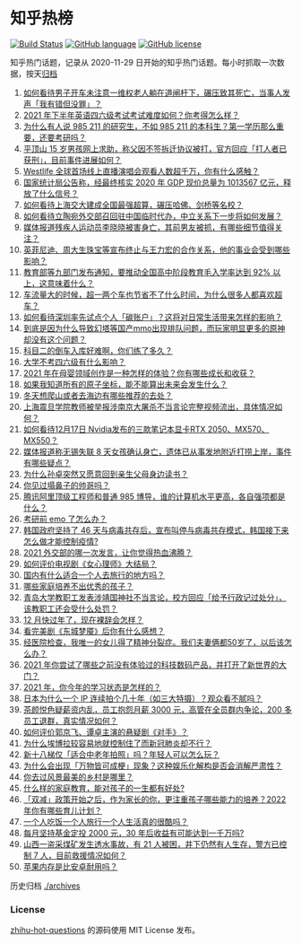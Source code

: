 # 知乎热榜
[![Build Status](https://github.com/ToWeLong/zhihu-hot-questions/workflows/CI/badge.svg)](https://github.com/ToWeLong/zhihu-hot-questions/actions)
[![GitHub language](https://img.shields.io/badge/language-golang-orange.svg)](https://golang.org/)
[![GitHub license](https://img.shields.io/github/license/ToWeLong/zhihu-hot-questions)](https://github.com/ToWeLong/zhihu-hot-questions/blob/main/LICENSE)

知乎热门话题，记录从 2020-11-29 日开始的知乎热门话题。每小时抓取一次数据，按天[归档](./archives)

<!-- BEGIN -->

1. [如何看待男子开车未注意一维权老人躺在道闸杆下，碾压致其死亡，当事人发声「我有错但没罪」？](https://www.zhihu.com/question/506578266)
1. [2021 年下半年英语四六级考试考试难度如何？你考得怎么样？](https://www.zhihu.com/question/506806073)
1. [为什么有人说 985 211 的研究生，不如 985 211 的本科生？第一学历那么重要，还要考研吗？](https://www.zhihu.com/question/504120312)
1. [平顶山 15 岁男孩网上求助，称父因不签拆迁协议被打，官方回应「打人者已获刑」，目前事件进展如何？](https://www.zhihu.com/question/506620221)
1. [Westlife 全球首场线上直播演唱会观看人数超千万，你有什么感触？](https://www.zhihu.com/question/506774325)
1. [国家统计局公告称，经最终核实 2020 年 GDP 现价总量为 1013567 亿元，释放了什么信号？](https://www.zhihu.com/question/506604162)
1. [如何看待上海交大建成全国最强超算，碾压哈佛、剑桥等名校？](https://www.zhihu.com/question/506262084)
1. [如何看待立陶宛外交部召回驻中国临时代办，中立关系下一步将如何发展？](https://www.zhihu.com/question/506271561)
1. [媒体报道残疾人运动员李晓晓被害身亡，其前男友被抓，有哪些细节值得关注？](https://www.zhihu.com/question/506694501)
1. [英菲尼迪、周大生珠宝等宣布终止与王力宏的合作关系，他的事业会受到哪些影响？](https://www.zhihu.com/question/506786409)
1. [教育部等九部门发布通知，要推动全国高中阶段教育毛入学率达到 92% 以上，这意味着什么？](https://www.zhihu.com/question/506374493)
1. [车流量大的时候，超一两个车也节省不了什么时间，为什么很多人都喜欢超车？](https://www.zhihu.com/question/358566998)
1. [如何看待深圳率先试点个人「碳账户」？这将对日常生活带来怎样的影响？](https://www.zhihu.com/question/506705085)
1. [到底是因为什么导致幻塔等国产mmo出现排队问题，而玩家明显更多的原神却没有这个问题？](https://www.zhihu.com/question/506634807)
1. [科目二的倒车入库好难啊，你们练了多久？](https://www.zhihu.com/question/506391185)
1. [大学不考四六级有什么影响？](https://www.zhihu.com/question/504472146)
1. [2021 年在母婴领域创作是一种怎样的体验？你有哪些成长和收获？](https://www.zhihu.com/question/506145221)
1. [如果我知道所有的原子坐标，能不能算出未来会发生什么？](https://www.zhihu.com/question/505503990)
1. [冬天想爬山或者去海边有哪些推荐的去处？](https://www.zhihu.com/question/502567742)
1. [上海震旦学院教师被举报涉南京大屠杀不当言论完整视频流出，具体情况如何？](https://www.zhihu.com/question/506628650)
1. [如何看待12月17日 Nvidia发布的三款笔记本显卡RTX 2050、MX570、MX550？](https://www.zhihu.com/question/506790749)
1. [媒体报道称无锡失联 8 天女孩确认身亡，遗体已从事发地附近打捞上岸，事件有哪些疑点？](https://www.zhihu.com/question/506755005)
1. [为什么孙卓突然又愿意回到亲生父母身边读书？](https://www.zhihu.com/question/505884714)
1. [你见过塌鼻子的帅哥吗？](https://www.zhihu.com/question/272575994)
1. [腾讯阿里顶级工程师和普通 985 博导，谁的计算机水平更高，各自强项都是什么？](https://www.zhihu.com/question/504305083)
1. [考研前 emo 了怎么办？](https://www.zhihu.com/question/505079406)
1. [韩国政府坚持了 46 天与病毒共存后，宣布叫停与病毒共存模式，韩国接下来怎么做才能控制疫情?](https://www.zhihu.com/question/506581859)
1. [2021 外交部的哪一次发言，让你觉得热血沸腾？](https://www.zhihu.com/question/503210209)
1. [如何评价电视剧《女心理师》大结局？](https://www.zhihu.com/question/502813743)
1. [国内有什么适合一个人去旅行的地方吗？](https://www.zhihu.com/question/501103102)
1. [哪些家庭培养不出优秀的孩子？](https://www.zhihu.com/question/489073928)
1. [青岛大学教职工发表涉靖国神社不当言论，校方回应「给予行政记过处分」，该教职工还会受什么处罚？](https://www.zhihu.com/question/505445292)
1. [12 月快过年了，现在裸辞会怎样？](https://www.zhihu.com/question/504890287)
1. [看完美剧《东城梦魇》后你有什么感想？](https://www.zhihu.com/question/506725319)
1. [经医院检查，我唯一的女儿得了精神分裂症。我们夫妻俩都50岁了，以后该怎么办？](https://www.zhihu.com/question/373867080)
1. [2021 年你尝试了哪些之前没有体验过的科技数码产品，并打开了新世界的大门？](https://www.zhihu.com/question/504850336)
1. [2021 年，你今年的学习状态是怎样的？](https://www.zhihu.com/question/506262502)
1. [日本为什么一个 IP 连续拍个几十年（如三大特摄）？观众看不腻吗？](https://www.zhihu.com/question/503284525)
1. [茶颜悦色疑薪资内乱，员工抱怨月薪 3000 元，高管在全员群内争论，200 多员工退群，真实情况如何？](https://www.zhihu.com/question/506658372)
1. [如何评价郭京飞、谭卓主演的悬疑剧《对手》？](https://www.zhihu.com/question/498370326)
1. [为什么埃博拉较容易地就控制住了而新冠肺炎却不行？](https://www.zhihu.com/question/401602293)
1. [新十八梯仅「适合中老年拍照」吗？年轻人可以怎么玩？](https://www.zhihu.com/question/506369712)
1. [为什么会出现「万物皆可成梗」现象？这种娱乐化解构是否会消解严肃性？](https://www.zhihu.com/question/505109530)
1. [你去过风景最美的乡村是哪里？](https://www.zhihu.com/question/505250500)
1. [什么样的家庭教育，能对孩子的一生都有好处?](https://www.zhihu.com/question/506113386)
1. [「双减」政策开始之后，作为家长的你，更注重孩子哪些能力的培养？2022 年你有哪些育儿计划？](https://www.zhihu.com/question/506109845)
1. [一个人吃饭一个人旅行一个人生活真的很酷吗？](https://www.zhihu.com/question/502579697)
1. [每月坚持基金定投 2000 元，30 年后收益有可能达到一千万吗?](https://www.zhihu.com/question/450007148)
1. [山西一盗采煤矿发生透水事故，有 21 人被困，井下仍然有人生存，警方已控制 7 人，目前救援情况如何？](https://www.zhihu.com/question/506385860)
1. [苹果内存是比安卓耐用吗？](https://www.zhihu.com/question/505787922)

<!-- END -->

历史归档 [./archives](./archives)


### License
[zhihu-hot-questions](https://github.com/towelong/zhihu-hot-questions) 的源码使用 MIT License 发布。